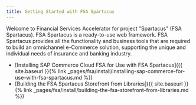 ```yaml
---
title: Getting Started with FSA Spartacus
---
```


Welcome to Financial Services Accelerator for project "Spartacus" (FSA Spartacus). FSA Spartacus is a ready-to-use web framework. FSA Spartacus provides all the functionality and business tools that are required to build an omnichannel e-Commerce solution, supporting the unique and individual needs of insurance and banking industry.

- [Installing SAP Commerce Cloud FSA for Use with FSA Spartacus]({{ site.baseurl }}{% link _pages/fsa/install/installing-sap-commerce-for-use-with-fsa-spartacus.md %})
- [Building the FSA Spartacus Storefront from Libraries]({{ site.baseurl }}{% link _pages/fsa/install/building-the-fsa-storefront-from-libraries.md %})
